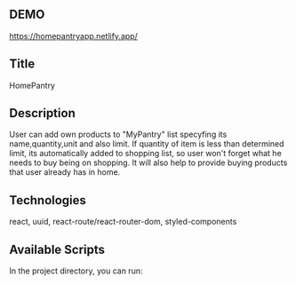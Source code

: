 ## DEMO
https://homepantryapp.netlify.app/
## Title
HomePantry
## Description
User can add own products to "MyPantry" list specyfing its name,quantity,unit and also limit. 
If quantity of item is less than determined limit, its automatically added to 
shopping list, so user won't forget what he needs to buy being on shopping.
It will also help to provide buying products that user already has in home.

## Technologies 
react, uuid, react-route/react-router-dom, styled-components

## Available Scripts
In the project directory, you can run:

